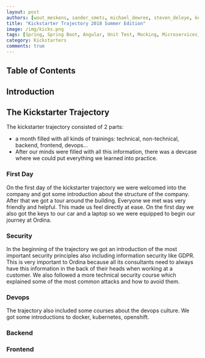 ```yaml
---
layout: post
authors: [wout_meskens, sander_smets, michael_dewree, steven_deleye, ken_keymolen]
title: "Kickstarter Trajectory 2018 Summer Edition"
image: /img/kicks.png
tags: [Spring, Spring Boot, Angular, Unit Test, Mocking, Microservices, Git, DevOps, Docker, Typescript, Kickstarter, Security]
category: Kickstarters
comments: true
---
```


## Table of Contents

## Introduction

## The Kickstarter Trajectory
The kickstarter trajectory consisted of 2 parts: 
* a month filled with all kinds of trainings: technical, non-technical, backend, frontend, devops...  
* After our minds were filled with all this information, there was a devcase where we could put everything we learned into practice.

### First Day
On the first day of the kickstarter trajectory we were welcomed into the company and got some introduction about the structure of the company. 
After that we got a tour around the building. Everyone we met was very friendly and helpful. This made us feel directly at ease. 
On the first day we also got the keys to our car and a laptop so we were equipped to begin our journey at Ordina.

### Security
In the beginning of the trajectory we got an introduction of the most important security principles also including information security like GDPR. 
This is very important to Ordina because all its consultants need to always have this information in the back of their heads when working at a customer.
We also followed a more technical security course which explained some of the most common attacks and how to avoid them.

### Devops
The trajectory also included some courses about the devops culture. We got some introductions to docker, kubernetes, openshift.

### Backend

### Frontend



